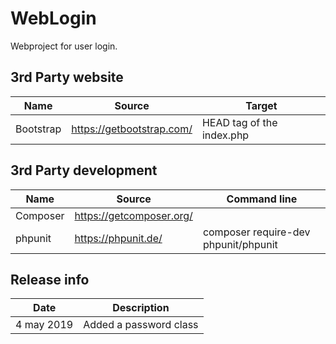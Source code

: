 # WebLogin
Webproject for user login. 

## 3rd Party website 

| Name | Source | Target |
|-|-|-|
| Bootstrap | https://getbootstrap.com/ | HEAD tag of the index.php |

## 3rd Party development

| Name | Source | Command line | 
|-|-|-|
| Composer | https://getcomposer.org/ | |
| phpunit | https://phpunit.de/ | composer require-dev phpunit/phpunit |

## Release info
| Date | Description |
|-|-|
| 4 may 2019 | Added a password class |
